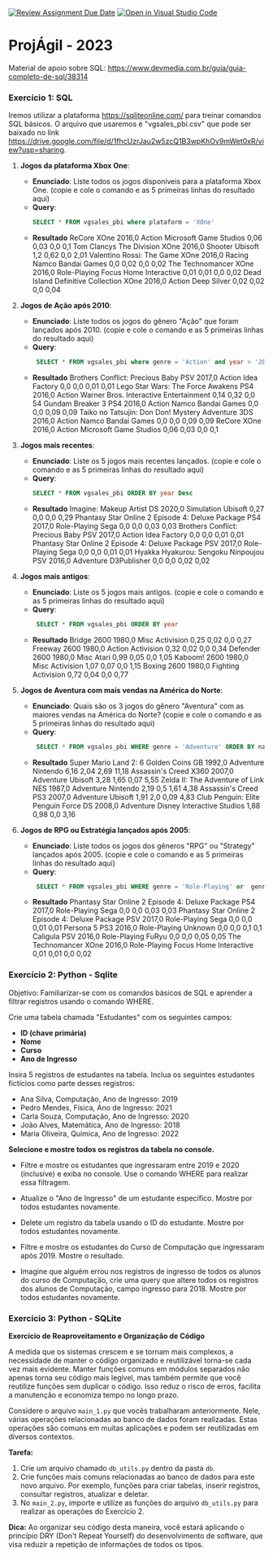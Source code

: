 [![Review Assignment Due Date](https://classroom.github.com/assets/deadline-readme-button-24ddc0f5d75046c5622901739e7c5dd533143b0c8e959d652212380cedb1ea36.svg)](https://classroom.github.com/a/GsJsnvSu)
[![Open in Visual Studio Code](https://classroom.github.com/assets/open-in-vscode-718a45dd9cf7e7f842a935f5ebbe5719a5e09af4491e668f4dbf3b35d5cca122.svg)](https://classroom.github.com/online_ide?assignment_repo_id=11573639&assignment_repo_type=AssignmentRepo)
# ProjÁgil - 2023

Material de apoio sobre SQL: https://www.devmedia.com.br/guia/guia-completo-de-sql/38314

### Exercício 1: SQL

Iremos utilizar a plataforma https://sqliteonline.com/ para treinar comandos SQL básicos. O arquivo que usaremos é "vgsales_pbi.csv" que pode ser baixado no link https://drive.google.com/file/d/1fhcUzrJau2w5zcQ1B3wpKhOv9mWet0xR/view?usp=sharing.

1. **Jogos da plataforma Xbox One**:
   - **Enunciado**: Liste todos os jogos disponíveis para a plataforma Xbox One. (copie e cole o comando e as 5 primeiras linhas do resultado aqui)
   - **Query**:
     ```sql
     SELECT * FROM vgsales_pbi where plataform = 'XOne'
     ```
   - **Resultado**
     ReCore	XOne	2016,0	Action	Microsoft Game Studios	0,06	0,03	0,0	0,1
     Tom Clancys The Division	XOne	2016,0	Shooter	Ubisoft	1,2	0,62	0,0	2,01
     Valentino Rossi: The Game	XOne	2016,0	Racing	Namco Bandai Games	0,0	0,02	0,0	0,02
     The Technomancer	XOne	2016,0	Role-Playing	Focus Home Interactive	0,01	0,01	0,0	0,02
     Dead Island Definitive Collection	XOne	2016,0	Action	Deep Silver	0,02	0,02	0,0	0,04
    


2. **Jogos de Ação após 2010**:
   - **Enunciado**: Liste todos os jogos do gênero "Ação" que foram lançados após 2010.  (copie e cole o comando e as 5 primeiras linhas do resultado aqui)
   - **Query**:
     ```sql
      SELECT * FROM vgsales_pbi where genre = 'Action' and year > '2010'
     ```
   - **Resultado**
     Brothers Conflict: Precious Baby	PSV	2017,0	Action	Idea Factory	0,0	0,0	0,01	0,01
     Lego Star Wars: The Force Awakens	PS4	2016,0	Action	Warner Bros. Interactive Entertainment	0,14	0,32	0,0	54
     Gundam Breaker 3	PS4	2016,0	Action	Namco Bandai Games	0,0	0,0	0,09	0,09
     Taiko no Tatsujin: Don Don! Mystery Adventure	3DS	2016,0	Action	Namco Bandai Games	0,0	0,0	0,09	0,09
     ReCore	XOne	2016,0	Action	Microsoft Game Studios	0,06	0,03	0,0	0,1
    


3. **Jogos mais recentes**:
   - **Enunciado**: Liste os 5 jogos mais recentes lançados.  (copie e cole o comando e as 5 primeiras linhas do resultado aqui)
   - **Query**:
     ```sql
     SELECT * FROM vgsales_pbi ORDER BY year Desc
     ```
   - **Resultado**
      Imagine: Makeup Artist	DS	2020,0	Simulation	Ubisoft	0,27	0,0	0,0	0,29
      Phantasy Star Online 2 Episode 4: Deluxe Package	PS4	2017,0	Role-Playing	Sega	0,0	0,0	0,03	0,03
      Brothers Conflict: Precious Baby	PSV	2017,0	Action	Idea Factory	0,0	0,0	0,01	0,01
      Phantasy Star Online 2 Episode 4: Deluxe Package	PSV	2017,0	Role-Playing	Sega	0,0	0,0	0,01	0,01
      Hyakka Hyakurou: Sengoku Ninpoujou	PSV	2016,0	Adventure	D3Publisher	0,0	0,0	0,02	0,02
    


4. **Jogos mais antigos**:
   - **Enunciado**: Liste os 5 jogos mais antigos.  (copie e cole o comando e as 5 primeiras linhas do resultado aqui)
   - **Query**:
     ```sql
      SELECT * FROM vgsales_pbi ORDER BY year
     ```
   - **Resultado**
      Bridge	2600	1980,0	Misc	Activision	0,25	0,02	0,0	0,27
      Freeway	2600	1980,0	Action	Activision	0,32	0,02	0,0	0,34
      Defender	2600	1980,0	Misc	Atari	0,99	0,05	0,0	1,05
      Kaboom!	2600	1980,0	Misc	Activision	1,07	0,07	0,0	1,15
      Boxing	2600	1980,0	Fighting	Activision	0,72	0,04	0,0	0,77
    


5. **Jogos de Aventura com mais vendas na América do Norte**:
   - **Enunciado**: Quais são os 3 jogos do gênero "Aventura" com as maiores vendas na América do Norte?  (copie e cole o comando e as 5 primeiras linhas do resultado aqui)
   - **Query**:
     ```sql
      SELECT * FROM vgsales_pbi WHERE genre = 'Adventure' ORDER BY na_sales DESC
     ```
   - **Resultado**
      Super Mario Land 2: 6 Golden Coins	GB	1992,0	Adventure	Nintendo	6,16	2,04	2,69	11,18
      Assassin's Creed	X360	2007,0	Adventure	Ubisoft	3,28	1,65	0,07	5,55
      Zelda II: The Adventure of Link	NES	1987,0	Adventure	Nintendo	2,19	0,5	1,61	4,38
      Assassin's Creed	PS3	2007,0	Adventure	Ubisoft	1,91	2,0	0,09	4,83
      Club Penguin: Elite Penguin Force	DS	2008,0	Adventure	Disney Interactive Studios	1,88	0,98	0,0	3,16


	 
6. **Jogos de RPG ou Estratégia lançados após 2005**:
   - **Enunciado**: Liste todos os jogos dos gêneros "RPG" ou "Strategy" lançados após 2005.  (copie e cole o comando e as 5 primeiras linhas do resultado aqui)
   - **Query**:
     ```sql
      SELECT * FROM vgsales_pbi WHERE genre = 'Role-Playing' or  genre = 'Strategy' and year>2005: 
     ```
   - **Resultado**
      Phantasy Star Online 2 Episode 4: Deluxe Package	PS4	2017,0	Role-Playing	Sega	0,0	0,0	0,03	0,03
      Phantasy Star Online 2 Episode 4: Deluxe Package	PSV	2017,0	Role-Playing	Sega	0,0	0,0	0,01	0,01
      Persona 5	PS3	2016,0	Role-Playing	Unknown	0,0	0,0	0,1	0,1
      Caligula	PSV	2016,0	Role-Playing	FuRyu	0,0	0,0	0,05	0,05
      The Technomancer	XOne	2016,0	Role-Playing	Focus Home Interactive	0,01	0,01	0,0	0,02



### Exercício 2: Python - Sqlite

Objetivo: Familiarizar-se com os comandos básicos de SQL e aprender a filtrar registros usando o comando WHERE.

Crie uma tabela chamada "Estudantes" com os seguintes campos:

- **ID (chave primária)**  
- **Nome**
- **Curso**
- **Ano de Ingresso**

Insira 5 registros de estudantes na tabela. Inclua os seguintes estudantes fictícios como parte desses registros:

- Ana Silva, Computação, Ano de Ingresso: 2019
- Pedro Mendes, Física, Ano de Ingresso: 2021
- Carla Souza, Computação, Ano de Ingresso: 2020
- João Alves, Matemática, Ano de Ingresso: 2018
- Maria Oliveira, Química, Ano de Ingresso: 2022
 
**Selecione e mostre todos os registros da tabela no console.**

- Filtre e mostre os estudantes que ingressaram entre 2019 e 2020 (inclusive) e exiba no console. Use o comando WHERE para realizar essa filtragem.

- Atualize o "Ano de Ingresso" de um estudante específico. Mostre por todos estudantes novamente.

- Delete um registro da tabela usando o ID do estudante. Mostre por todos estudantes novamente.

- Filtre e mostre os estudantes do Curso de Computação que ingressaram após 2019. Mostre o resultado.

- Imagine que alguém errou nos registros de ingresso de todos os alunos do curso de Computação, crie uma query que altere todos os registros dos alunos de Computação, campo ingresso para 2018. Mostre por todos estudantes novamente.




### Exercicio 3: Python - SQLite

**Exercício de Reaproveitamento e Organização de Código**

A medida que os sistemas crescem e se tornam mais complexos, a necessidade de manter o código organizado e reutilizável torna-se cada vez mais evidente. Manter funções comuns em módulos separados não apenas torna seu código mais legível, mas também permite que você reutilize funções sem duplicar o código. Isso reduz o risco de erros, facilita a manutenção e economiza tempo no longo prazo.

Considere o arquivo `main_1.py` que vocês trabalharam anteriormente. Nele, várias operações relacionadas ao banco de dados foram realizadas. Estas operações são comuns em muitas aplicações e podem ser reutilizadas em diversos contextos.

**Tarefa:** 

1. Crie um arquivo chamado `db_utils.py` dentro da pasta `db`.
2. Crie funções mais comuns relacionadas ao banco de dados para este novo arquivo. Por exemplo, funções para criar tabelas, inserir registros, consultar registros, atualizar e deletar.
3. No `main_2.py`, importe e utilize as funções do arquivo `db_utils.py` para realizar as operações do Exercício 2.

**Dica:** Ao organizar seu código desta maneira, você estará aplicando o princípio DRY (Don't Repeat Yourself) do desenvolvimento de software, que visa reduzir a repetição de informações de todos os tipos.
